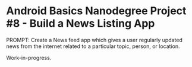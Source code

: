 # Android Basics Nanodegree Project #8 - Build a News Listing App
PROMPT: Create a News feed app which gives a user regularly
updated news from the internet related to a particular topic,
person, or location.

Work-in-progress.
